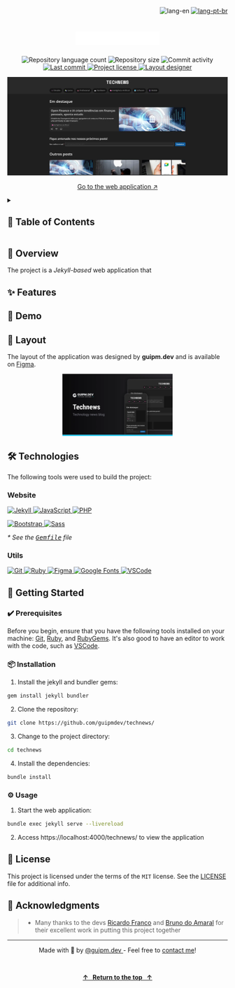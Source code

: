 <!-- ===== HEADER ===== -->
<p align="right">
  <img
    src="https://img.shields.io/badge/lang-en-gray?style=flat-square&labelColor=202024"
    alt="lang-en"
  />
  <a href="./README.pt-br.md" title="Ler o README em português brasileiro">
    <img
      src="https://img.shields.io/badge/lang-pt--br-green?style=flat-square&labelColor=202024"
      alt="lang-pt-br"
    />
  </a>
</p>

<h1 align="center">
  <a
    href="https://guipmdev.github.io/technews/"
    title="Go to the web application"
  >
    <img
      src="./assets/images/README/logo.svg"
      alt="Technews logo"
      height="30px"
    />
  </a>
</h1>

<p align="center">
  <img
    src="https://img.shields.io/github/languages/count/guipmdev/technews?color=%2304D361&labelColor=202024"
    alt="Repository language count"
  />
  <img
    src="https://img.shields.io/github/repo-size/guipmdev/technews?labelColor=202024"
    alt="Repository size"
  />
  <img
    src="https://img.shields.io/github/commit-activity/m/guipmdev/technews?color=black&labelColor=202024"
    alt="Commit activity"
  />
  <a
    href="https://github.com/guipmdev/technews/commits/main"
    title="View repository commits"
  >
    <img
      src="https://img.shields.io/github/last-commit/guipmdev/technews?labelColor=202024"
      alt="Last commit"
    />
  </a>
  <a href="./LICENSE" title="View project license">
    <img
      src="https://img.shields.io/badge/license-MIT-brightgreen?labelColor=202024"
      alt="Project license"
    />
  </a>
  <a href="https://guipm.dev/" title="Go to the guipm.dev website">
    <img
      src="https://img.shields.io/badge/Layout_by-guipm.dev-005D85?labelColor=202024"
      alt="Layout designer"
    />
  </a>
</p>

![Screenshot of the application initial page](./assets/images/README/cover.webp)

<p align="center">
  <a href="https://guipmdev.github.io/technews/"
    >Go to the web application ↗</a
  >
</p>

<details>
  <summary>
    <h2>📒 Table of Contents</h2>
  </summary>

- [📍 Overview](#-overview)
- [✨ Features](#-features)
- [🤖 Demo](#-demo)
- [🎨 Layout](#-layout)
- [🛠 Technologies](#-technologies)
  - [Website](#website)
  - [Utils](#utils)
- [🚀 Getting Started](#-getting-started)
  - [✔️ Prerequisites](#️-prerequisites)
  - [📦 Installation](#-installation)
  - [⚙️ Usage](#️-usage)
- [📄 License](#-license)
- [👏 Acknowledgments](#-acknowledgments)
</details>

<!-- ===== PROJECT INFOS ===== -->

## 📍 Overview

The project is a _Jekyll-based_ web application that

## ✨ Features

## 🤖 Demo

## 🎨 Layout

The layout of the application was designed by **guipm.dev** and is available on [Figma](https://www.figma.com/file/CrB7qDGMw67VW5XSY1hFN2/Technews).

<p align="center">
  <img
    src="./assets/images/README/layout-cover.webp"
    alt="Web application layout image cover"
    width="50%"
  />
</p>

## 🛠 Technologies

The following tools were used to build the project:

### Website

<p>
  <a href="https://jekyllrb.com/">
    <img
      src="https://img.shields.io/badge/Jekyll-2b2b2b?style=for-the-badge&logo=jekyll"
      alt="Jekyll"
    />
  </a>
  <a href="https://developer.mozilla.org/en-US/docs/Web/JavaScript">
    <img
      src="https://img.shields.io/badge/JavaScript-1b1b1b?style=for-the-badge&logo=JavaScript"
      alt="JavaScript"
    />
  </a>
  <a href="https://www.php.net/">
    <img
      src="https://img.shields.io/badge/PHP-2c2c2c?style=for-the-badge&logo=php"
      alt="PHP"
    />
  </a>
</p>

<p>
  <a href="https://getbootstrap.com/">
    <img
      src="https://img.shields.io/badge/Bootstrap-white?style=for-the-badge&logo=bootstrap"
      alt="Bootstrap"
    />
  </a>
  <a href="https://sass-lang.com/">
    <img
      src="https://img.shields.io/badge/Sass-white?style=for-the-badge&logo=sass"
      alt="Sass"
    />
  </a>
</p>

_\* See the [<kbd>Gemfile</kbd>](./Gemfile) file_

### Utils

<p>
  <a href="https://git-scm.com/">
    <img
      src="https://img.shields.io/badge/Git-f1f1e9?style=for-the-badge&logo=git"
      alt="Git"
    />
  </a>
  <a href="https://www.ruby-lang.org/">
    <img
      src="https://img.shields.io/badge/Ruby-cc342d?style=for-the-badge&logo=ruby"
      alt="Ruby"
    />
  </a>
  <a href="https://figma.com/">
    <img
      src="https://img.shields.io/badge/Figma-white?style=for-the-badge&logo=figma"
      alt="Figma"
    />
  </a>
  <a href="https://fonts.google.com/">
    <img
      src="https://img.shields.io/badge/Google_Fonts-white?style=for-the-badge&logo=google-fonts"
      alt="Google Fonts"
    />
  </a>
  <a href="https://code.visualstudio.com/">
    <img
      src="https://img.shields.io/badge/VSCode-005293?style=for-the-badge&logo=visual-studio-code"
      alt="VSCode"
    />
  </a>
</p>

## 🚀 Getting Started

### ✔️ Prerequisites

Before you begin, ensure that you have the following tools installed on your machine: [Git](https://git-scm.com/downloads), [Ruby](https://www.ruby-lang.org/en/downloads/), and [RubyGems](https://rubygems.org/pages/download). It's also good to have an editor to work with the code, such as [VSCode](https://code.visualstudio.com/Download).

### 📦 Installation

1. Install the jekyll and bundler gems:

```sh
gem install jekyll bundler
```

2. Clone the repository:

```sh
git clone https://github.com/guipmdev/technews/
```

3. Change to the project directory:

```sh
cd technews
```

4. Install the dependencies:

```sh
bundle install
```

### ⚙️ Usage

1. Start the web application:

```sh
bundle exec jekyll serve --livereload
```

2. Access https://localhost:4000/technews/ to view the application

## 📄 License

This project is licensed under the terms of the `MIT` license. See the
[LICENSE](./LICENSE) file for additional info.

## 👏 Acknowledgments

> - Many thanks to the devs [Ricardo Franco](https://www.linkedin.com/in/francocontigo/) and [Bruno do Amaral](https://www.linkedin.com/in/bruno-do-amaral-8b4ab6142/) for their excellent work in putting this project together

<!-- ===== FOOTER ===== -->

---

<p align="center">
  Made with 💙 by
  <a href="https://www.guipm.dev/"> @guipm.dev </a>
  - Feel free to
  <a href="mailto:guipm.dev@gmail.com">contact me</a>!
</p>

<br />

<p align="center">
  <a href="#top">
    <b>↑&nbsp;&nbsp; Return to the top &nbsp;&nbsp;↑</b>
  </a>
</p>
